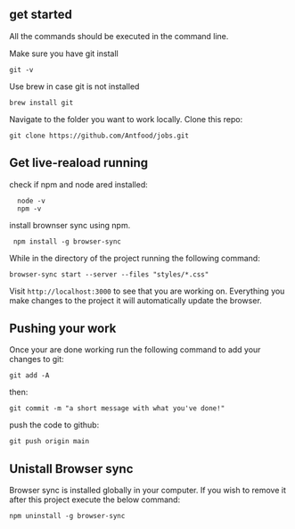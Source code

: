 ## get started

All the commands should be executed in the command line. 

Make sure you have git install

    git -v

Use brew in case git is not installed

    brew install git

Navigate to the folder you want to work locally. Clone this repo:

    git clone https://github.com/Antfood/jobs.git


## Get live-reaload running

check if npm and node ared installed:

      node -v
      npm -v

install brownser sync using npm. 

     npm install -g browser-sync

While in the directory of the project running the following command:

    browser-sync start --server --files "styles/*.css"

Visit `http://localhost:3000` to see that you are working on.  Everything you make changes to the project it will automatically update the browser.


## Pushing your work

Once your are done working run the following command to add your changes to git:

    git add -A

then:

    git commit -m "a short message with what you've done!"

push the code to github:

    git push origin main

## Unistall Browser sync

Browser sync is installed globally in your computer. If you wish to remove it after this project execute the below command:

    npm uninstall -g browser-sync